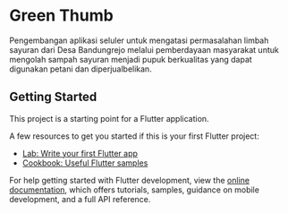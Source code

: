 # Green Thumb

Pengembangan aplikasi seluler untuk mengatasi permasalahan limbah sayuran dari Desa Bandungrejo melalui pemberdayaan masyarakat untuk mengolah sampah sayuran menjadi pupuk berkualitas yang dapat digunakan petani dan diperjualbelikan. 



## Getting Started



This project is a starting point for a Flutter application.

A few resources to get you started if this is your first Flutter project:

- [Lab: Write your first Flutter app](https://docs.flutter.dev/get-started/codelab)
- [Cookbook: Useful Flutter samples](https://docs.flutter.dev/cookbook)

For help getting started with Flutter development, view the
[online documentation](https://docs.flutter.dev/), which offers tutorials,
samples, guidance on mobile development, and a full API reference.
